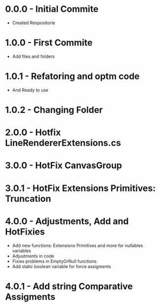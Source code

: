 # 0.0.0 - Initial Commite
- Created Respositorie
# 1.0.0 - First Commite
- Add files and folders
# 1.0.1 - Refatoring and optm code
- And Ready to use
# 1.0.2 - Changing Folder
# 2.0.0 - Hotfix LineRendererExtensions.cs
# 3.0.0 - HotFix CanvasGroup
# 3.0.1 - HotFix Extensions Primitives: Truncation
# 4.0.0 - Adjustments, Add and HotFixies
- Add new functions: Extensions Primitives and more for nullables variables
- Adjustments in code
- Fixies problems in EmptyOrNull functions
- Add static boolean variable for force assigments
# 4.0.1 - Add string Comparative Assigments